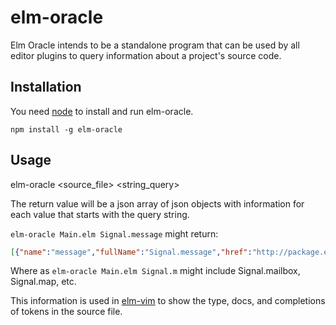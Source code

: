 # elm-oracle

Elm Oracle intends to be a standalone program that can be used by all editor plugins to query information about a project's source code.

## Installation

You need [node](http://nodejs.org) to install and run elm-oracle.

```
npm install -g elm-oracle
```

## Usage

elm-oracle <source_file> <string_query>

The return value will be a json array of json objects with information for each value that starts with the query string.

`elm-oracle Main.elm Signal.message` might return:

```json
[{"name":"message","fullName":"Signal.message","href":"http://package.elm-lang.org/packages/elm-lang/core/latest/Signal#message","signature":"Address a -> a -> Message","comment":"Create a message that may be sent to a `Mailbox` at a later time.\n\nMost importantly, this lets us create APIs that can send values to ports\n*without* allowing people to run arbitrary tasks."}]
```

Where as `elm-oracle Main.elm Signal.m` might include Signal.mailbox, Signal.map, etc.

This information is used in [elm-vim](http://github.com/elmcast/elm-vim) to show the type, docs, and completions of tokens in the source file.
